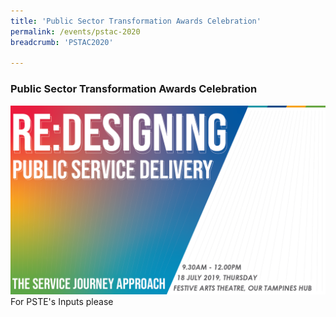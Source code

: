 ```yaml
---
title: 'Public Sector Transformation Awards Celebration'
permalink: /events/pstac-2020
breadcrumb: 'PSTAC2020'

---
```



### Public Sector Transformation Awards Celebration
![PSC2020](/images/Conference_Banner.png)
<br>
For PSTE's Inputs please
<br>
<br>


